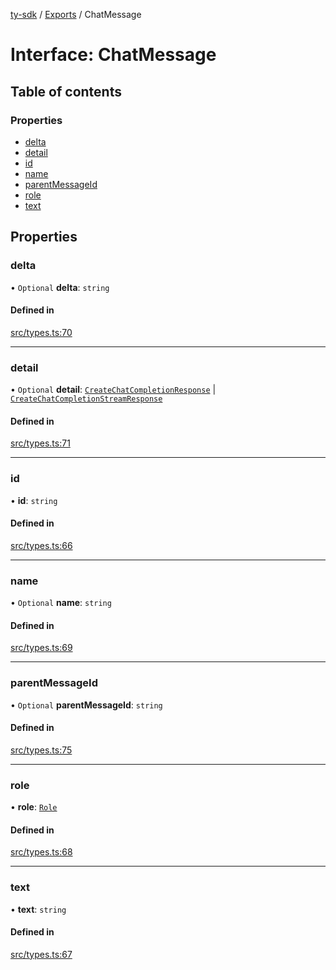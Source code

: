 [ty-sdk](../readme.md) / [Exports](../modules.md) / ChatMessage

# Interface: ChatMessage

## Table of contents

### Properties

- [delta](ChatMessage.md#delta)
- [detail](ChatMessage.md#detail)
- [id](ChatMessage.md#id)
- [name](ChatMessage.md#name)
- [parentMessageId](ChatMessage.md#parentmessageid)
- [role](ChatMessage.md#role)
- [text](ChatMessage.md#text)

## Properties

### delta

• `Optional` **delta**: `string`

#### Defined in

[src/types.ts:70](https://github.com/isnl/ty-sdk/blob/52769c2/src/types.ts#L70)

___

### detail

• `Optional` **detail**: [`CreateChatCompletionResponse`](TongYi.CreateChatCompletionResponse.md) \| [`CreateChatCompletionStreamResponse`](CreateChatCompletionStreamResponse.md)

#### Defined in

[src/types.ts:71](https://github.com/isnl/ty-sdk/blob/52769c2/src/types.ts#L71)

___

### id

• **id**: `string`

#### Defined in

[src/types.ts:66](https://github.com/isnl/ty-sdk/blob/52769c2/src/types.ts#L66)

___

### name

• `Optional` **name**: `string`

#### Defined in

[src/types.ts:69](https://github.com/isnl/ty-sdk/blob/52769c2/src/types.ts#L69)

___

### parentMessageId

• `Optional` **parentMessageId**: `string`

#### Defined in

[src/types.ts:75](https://github.com/isnl/ty-sdk/blob/52769c2/src/types.ts#L75)

___

### role

• **role**: [`Role`](../modules.md#role)

#### Defined in

[src/types.ts:68](https://github.com/isnl/ty-sdk/blob/52769c2/src/types.ts#L68)

___

### text

• **text**: `string`

#### Defined in

[src/types.ts:67](https://github.com/isnl/ty-sdk/blob/52769c2/src/types.ts#L67)
